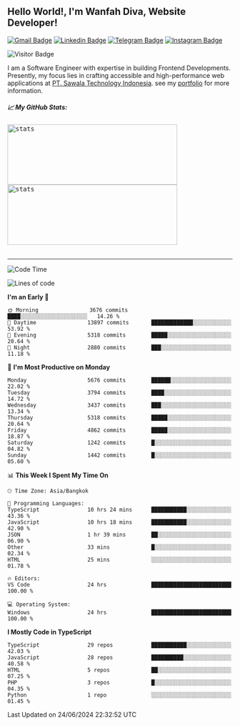 ## Hello World!, I'm Wanfah Diva, Website Developer!

[![Gmail Badge](https://img.shields.io/badge/-Gmail-white?style=plastic&logo=Gmail&link=mailto:aditputrafirmansyah@gmail.com)](mailto:wanfahdivaa@gmail.com)
[![Linkedin Badge](https://img.shields.io/badge/-LinkedIn-blue?style=plastic&logo=Linkedin&link=https://www.linkedin.com/in/aditputrafirmansyah/)](https://www.linkedin.com/in/wanfahdiva/)
[![Telegram Badge](https://img.shields.io/badge/-Telegram-blue?style=plastic&logo=telegram&link=https://t.me/Adithya_13)](https://t.me/wanfahdiva)
[![Instagram Badge](https://img.shields.io/badge/-Instagram-white?style=plastic&logo=instagram&link=https://www.instagram.com/adithya_firmansyahputra/)](https://www.instagram.com/wnfhdva/)

![Visitor Badge](https://visitor-badge.laobi.icu/badge?page_id=wanfahdiva.wanfahdiva)

<p>
I am a Software Engineer with expertise in building Frontend Developments.
Presently, my focus lies in crafting accessible and high-performance web applications at  <a href="https://sawala/tech" target="_blank">PT. Sawala Technology Indonesia</a>. see my <a href="https://wanfahdiva.me" target="_blank">portfolio</a> for more information.
</p>

<h5 align="left">
  
📈 **My GitHub Stats:**

</h5>

<div align="left">
<kbd>
    <img height="135em" width="380em" alt="stats" src="https://github-readme-streak-stats.herokuapp.com?user=wanfahdiva&theme=tokyonight_duo&hide_border=true&dates=27DDC9" />
</kbd>
<kbd>
    <img height="135em" width="380em" alt="stats" src="https://github-readme-activity-graph.vercel.app/graph?username=wanfahdiva&theme=react&hide_title=true"></kbd>
</div>

<br />

---

<!--START_SECTION:waka-->
![Code Time](http://img.shields.io/badge/Code%20Time-716%20hrs%2016%20mins-blue)

![Lines of code](https://img.shields.io/badge/From%20Hello%20World%20I%27ve%20Written-18.6%20million%20lines%20of%20code-blue)

**I'm an Early 🐤** 

```text
🌞 Morning                3676 commits        ████░░░░░░░░░░░░░░░░░░░░░   14.26 % 
🌆 Daytime                13897 commits       █████████████░░░░░░░░░░░░   53.92 % 
🌃 Evening                5318 commits        █████░░░░░░░░░░░░░░░░░░░░   20.64 % 
🌙 Night                  2880 commits        ███░░░░░░░░░░░░░░░░░░░░░░   11.18 % 
```
📅 **I'm Most Productive on Monday** 

```text
Monday                   5676 commits        ██████░░░░░░░░░░░░░░░░░░░   22.02 % 
Tuesday                  3794 commits        ████░░░░░░░░░░░░░░░░░░░░░   14.72 % 
Wednesday                3437 commits        ███░░░░░░░░░░░░░░░░░░░░░░   13.34 % 
Thursday                 5318 commits        █████░░░░░░░░░░░░░░░░░░░░   20.64 % 
Friday                   4862 commits        █████░░░░░░░░░░░░░░░░░░░░   18.87 % 
Saturday                 1242 commits        █░░░░░░░░░░░░░░░░░░░░░░░░   04.82 % 
Sunday                   1442 commits        █░░░░░░░░░░░░░░░░░░░░░░░░   05.60 % 
```


📊 **This Week I Spent My Time On** 

```text
🕑︎ Time Zone: Asia/Bangkok

💬 Programming Languages: 
TypeScript               10 hrs 24 mins      ███████████░░░░░░░░░░░░░░   43.36 % 
JavaScript               10 hrs 18 mins      ███████████░░░░░░░░░░░░░░   42.90 % 
JSON                     1 hr 39 mins        ██░░░░░░░░░░░░░░░░░░░░░░░   06.90 % 
Other                    33 mins             █░░░░░░░░░░░░░░░░░░░░░░░░   02.34 % 
HTML                     25 mins             ░░░░░░░░░░░░░░░░░░░░░░░░░   01.78 % 

🔥 Editors: 
VS Code                  24 hrs              █████████████████████████   100.00 % 

💻 Operating System: 
Windows                  24 hrs              █████████████████████████   100.00 % 
```

**I Mostly Code in TypeScript** 

```text
TypeScript               29 repos            ███████████░░░░░░░░░░░░░░   42.03 % 
JavaScript               28 repos            ██████████░░░░░░░░░░░░░░░   40.58 % 
HTML                     5 repos             ██░░░░░░░░░░░░░░░░░░░░░░░   07.25 % 
PHP                      3 repos             █░░░░░░░░░░░░░░░░░░░░░░░░   04.35 % 
Python                   1 repo              ░░░░░░░░░░░░░░░░░░░░░░░░░   01.45 % 
```




 Last Updated on 24/06/2024 22:32:52 UTC
<!--END_SECTION:waka-->
